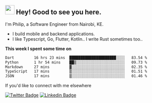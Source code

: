 <h2><img src="https://slackmojis.com/emojis/3643-cool-doge/download" width="30"/> Hey! Good to see you here.</h2>

<p>I'm Philip, a Software Engineer from Nairobi, KE. 

- I build mobile and backend applications.
- I like Typescript, Go, Flutter, Kotlin.. I write Rust sometimes too..</p>

**This week I spent some time on**
<!--START_SECTION:waka-->

```txt
Dart         16 hrs 23 mins  █████████████████████░░░░   83.54 %
Python       1 hr 54 mins    ██▒░░░░░░░░░░░░░░░░░░░░░░   09.73 %
Markdown     27 mins         ▓░░░░░░░░░░░░░░░░░░░░░░░░   02.35 %
TypeScript   17 mins         ▒░░░░░░░░░░░░░░░░░░░░░░░░   01.51 %
JSON         17 mins         ▒░░░░░░░░░░░░░░░░░░░░░░░░   01.46 %
```

<!--END_SECTION:waka-->

If you'd like to connect with me elsewhere

[![Twitter Badge](https://img.shields.io/badge/-Twitter-1ca0f1?style=flat-square&labelColor=1ca0f1&logo=twitter&logoColor=white&link=https://twitter.com/_diogorodrigues)](https://twitter.com/kimathiphil)  [![Linkedin Badge](https://img.shields.io/badge/-LinkedIn-blue?style=flat-square&logo=Linkedin&logoColor=white&link=https://www.linkedin.com/in/philip-kimathi-2604a9114/)](https://www.linkedin.com/in/philip-kimathi-2604a9114/)
